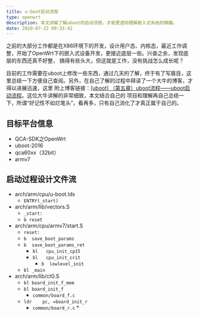 ```yaml
---
title: u-boot启动流程
type: openwrt
description: 本文讲解了解uboot的启动流程，才能更透彻理解嵌入式系统的精髓。
date: 2020-07-22 09:33:42
---
```


之前的大部分工作都是在X86环境下的开发，设计用户态、内核态，最近工作调整，开始了OpenWrt下的嵌入式设备开发，更接近底层一些。兴奋之余，发现底层的东西还真不好整，
搞得有些头大，但这就是工作，没有挑战怎么成长呢？

目前的工作需要在uboot上修改一些东西，通过几天的了解，终于有了写眉目，这里总结一下方便自己查阅。另外，在自己了解的过程中拜读了一个大牛的博客，才得以进展迅速，这里
附上博客链接：[[uboot] （第五章）uboot流程——uboot启动流程](https://blog.csdn.net/ooonebook/article/details/53070065)。这位大牛讲解的非常细致，本文结合自己的
项目和理解再自己总结一下，所谓“好记性不如烂笔头”，看再多，只有自己消化了才真正属于自己的。

## 目标平台信息

* QCA-SDK之OpenWrt
* uboot-2016
* qca60xx（32bit）
* armv7

## 启动过程设计文件流

* arch/arm/cpu/u-boot.lds
  * `ENTRY(_start)`
* arch/arm/lib/vectors.S
  * `_start:`
  * `b reset`
* arch/arm/cpu/armv7/start.S
  * `reset:`
  * `b	save_boot_params`
  * `b	save_boot_params_ret`
    * `bl	cpu_init_cp15`
    * `bl	cpu_init_crit`
      * `b	lowlevel_init`
  * `bl	_main`
* arch/arm/lib/ct0.S
  * `bl	board_init_f_mem`
  * `bl	board_init_f`
    * `common/board_f.c`
  * `ldr	pc, =board_init_r`
    * `common/board_r.c`
      * 
